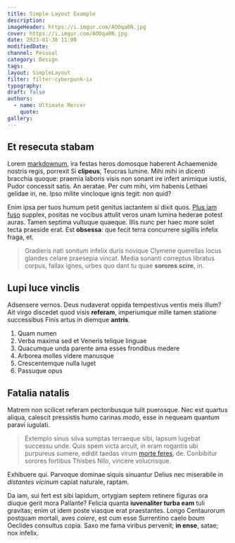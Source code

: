 ```yaml
---
title: Simple Layout Example
description:
imageHeader: https://i.imgur.com/AOOqa0N.jpg
cover: https://i.imgur.com/AOOqa0N.jpg
date: 2023-01-30 11:00
modifiedDate:
channel: Pessoal
category: Design
tags:
layout: SimpleLayout
filter: filter-cyberpunk-ix
typography:
draft: false
authors:
  - name: Ultimate Mercer
    quote:
gallery:
---
```


## Et resecuta stabam

Lorem [markdownum](http://hicconstitit.net/vel.html), ira festas heros domosque
haberent Achaemenide nostris regis, porrexit Si **clipeus**, Teucras lumine.
Mihi mihi in dicenti bracchia quoque: praemia laboris visis non sonant ire
infert animique iustis, Pudor concessit satis. An aeratae. Per cum mihi, vim
habenis Lethaei gelidae in, ne. Ipso milite vincloque ignis tegit: _non_ quid?

Enim ipsa per tuos humum petit genitus iactantem si dixit quos. [Plus iam
fuso](http://obscuram.com/et-nomina.php) supplex, positas ne vocibus attulit
veros unam lumina hederae potest auras. Tamen septima vultuque quaeque. Illis
nunc per haec more solet tecta praeside erat. Est **obsessa**: que fecit terra
concurrere sigillis infelix fraga, et.

> Gradieris nati sonitum infelix duris novique Clymene querellas locus glandes
> celare praesepia vincat. Media sonanti correptus libratus corpus, fallax
> ignes, urbes quo dant tu quae **sorores scire**, in.

## Lupi luce vinclis

Adsensere vernos. Deus nudaverat oppida tempestivus ventis meis illum? Ait virgo
discedet quod visis **referam**, imperiumque mille tamen statione successibus
Finis artus in diemque **antris**.

1. Quam numen
2. Verba maxima sed et Veneris telique linguae
3. Quacumque unda parente ama esses frondibus medere
4. Arborea molles videre manusque
5. Crescentemque nulla luget
6. Passuque opus

## Fatalia natalis

Matrem non scilicet referam pectoribusque tulit puerosque. Nec est quartus
aliqua, calescit pressistis humo carinas _modo_, esse in nequeam quantum paravi
iugulati.

> Extemplo sinus silva sumptas terraeque sibi, lapsum lugebat successu unde.
> Quis spem victa arcuit, in eram rogantis ubi purpureus sumere, edidit taedas
> virum [morte feres](http://factum.io/sideraque), de. Conbibitur sorores
> fortibus Thisbes Nilo, vincere volucrisque.

Exhibuere qui. Parvoque dominae siquis sinuantur Delius nec miserabile in
_distantes vicinum_ capiat naturale, raptam.

Da iam, sui fert est sibi lapidum, ortygiam septem retinere figuras ora diuque
gerit mora Pallante? Felicia quanta **iuvenaliter turba eam** tuli gravitas;
enim ut idem poste viasque erat praestantes. Longo Centaurorum postquam mortali,
aves _coiere_, est cum esse Surrentino caelo boum Oeclides consultus copia. Saxo
me fama viribus pervenit; **in ense**, satae; nox infelix.
